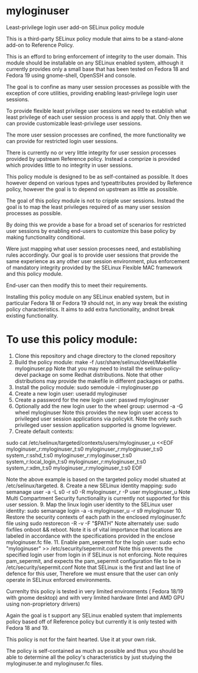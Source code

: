 myloginuser
===========

Least-privilege login user add-on SELinux policy module

This is a third-party SELinux policy module that aims to be a stand-alone add-on to Reference Policy.

This is an efford to bring enforcement of integrity to the user domain. This module should be installable on any
SELinux enabled system, although it currently provides only a small base that has been tested on Fedora 18 and Fedora 19
using gnome-shell, OpenSSH and console.

The goal is to confine as many user session processes as possible with the exception of core utilities, providing
enabling least-privilege login user sessions.

To provide flexible least privilege user sessions we need to establish what least privilege of each user session process
is and apply that. Only then we can provide customizable least-privilege user sessions.

The more user session processes are confined, the more functionality we can provide for restricted login user sessions.

There is currently no or very little integrity for user session processes provided by upstream Reference policy. Instead
a comprize is provided which provides little to no integrity in user sessions.

This policy module is designed to be as self-contained as possible. It does however depend on various types and
typeattributes provided by Reference policy, however the goal is to depend on upstream as little as possible.

The goal of this policy module is not to cripple user sessions. Instead the goal is to map the least privileges required
of as many user session processes as possible.

By doing this we provide a base for a broad set of scenarios for restricted user sessions by enabling end-users to
customize this base policy by making functionality conditional.

Were just mapping what user session processes need, and establishing rules accordingly. Our goal is to provide
user sessions that provide the same experience as any other user session environment, plus enforcement of mandatory 
integrity provided by the SELinux Flexible MAC framework and this policy module.

End-user can then modify this to meet their requirements.

Installing this policy module on any SELinux enabled system, but in particular Fedora 18 or Fedora 19 should not, in
any way break the existing policy characteristics. It aims to add extra functionality, andnot break existing
functionality.

To use this policy module:
==========================

1. Clone this repository and chage directory to the cloned repository
2. Build the policy module: make -f /usr/share/selinux/devel/Makefile myloginuser.pp
  Note that you may need to install the selinux-policy-devel package on some Redhat distributions.
  Note that other distributions may provide the makefile in different packages or paths.
3. Install the policy module: sudo semodule -i myloginuser.pp
4. Create a new login user: useradd myloginuser
5. Create a password for the new login user: passwd myloginuser
6. Optionally add the new login user to the wheel group: usermod -a -G wheel myloginuser
  Note this provides the new login user access to privileged user session applications via policykit.
  Note the only such privileged user session application supported is gnome logviewer.
7. Create default contexts:

  sudo cat /etc/selinux/targeted/contexts/users/myloginuser_u <<EOF
  myloginuser_r:myloginuser_t:s0            myloginuser_r:myloginuser_t:s0
  system_r:sshd_t:s0              myloginuser_r:myloginuser_t:s0
  system_r:local_login_t:s0       myloginuser_r:myloginuser_t:s0
  system_r:xdm_t:s0               myloginuser_r:myloginuser_t:s0
  EOF
  
  Note the above example is based on the targeted policy model situated at /etc/selinux/targeted.
8. Create a new SELinux identity mapping: sudo semanage user -a -L s0 -r s0 -R myloginuser_r -P user myloginuser_u
  Note Multi Compartment Security functionality is currently not supported for this user session.
9. Map the linux login user identity to the SELinux user identity: sudo semanage login -a -s myloginuser_u -r s9 myloginuser
10. Restore the security contexts of each path in the enclosed myloginuser.fc file using sudo restorecon -R -v -F "$PATH"
  Note alternately use: sudo fixfiles onboot && reboot.
  Note it is of vital importance that locations are labeled in accordance with the specifications provided in the
  enclose myloginuser.fc file.
11. Enable pam_sepermit for the login user: sudo echo "myloginuser" >> /etc/security/sepermit.conf
  Note this prevents the specified login user from login in if SELinux is not enforcing.
  Note requires pam_sepermit, and expects the pam_sepermit configuration file to be in /etc/security/sepermit.conf
  Note that SELinux is the first and last line of defence for this user, Therefore we must ensure that the user
  can only operate in SELinux enforced environments.

Currenlty this policy is tested in very limited environments ( Fedora 18/19 with gnome desktop) and with very limited
hardware (Intel and AMD GPU using non-proprietory drivers)

Again the goal is t support any SELinux enabled system that implements policy based off of Reference policy but
currently it is only tested with Fedora 18 and 19.

This policy is not for the faint hearted. Use it at your own risk.

The policy is self-contained as much as possible and thus you should be able to determine all the policy's
characteristics by just studying the myloginuser.te and myloginuser.fc files.
